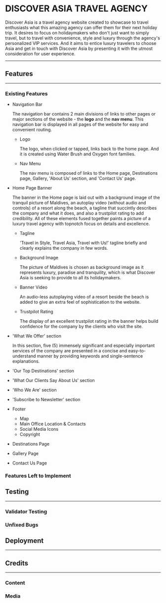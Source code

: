 # DISCOVER ASIA TRAVEL AGENCY

Discover Asia is a travel agency website created to showcase to travel enthusiasts what this amazing agency can offer them for their next holiday trip. It desires to focus on holidaymakers who don't just want to simply travel, but to travel with convenience, style and luxury through the agency's personalized VIP services. And it aims to entice luxury travelers to choose Asia and get in touch with Discover Asia by presenting it with the utmost consideration for user experience.

<!-- Responsive Sample Image Here -->
---
## Features
---
### Existing Features

* Navigation Bar

    The navigation bar contains 2 main divisions of links to other pages or major sections of the website - the **logo** and the **nav menu**. This navigation bar is displayed in all pages of the website for easy and convenient routing.

    * Logo
    
        The logo, when clicked or tapped, links back to the home page. And it is created using Water Brush and Oxygen font families.

    * Nav Menu

        The nav menu is composed of links to the Home page, Destinations page, 
        Gallery, 'About Us' section, and 'Contact Us' page.

    <!-- Nav Bar Image -->

* Home Page Banner

    The banner in the Home page is laid out with a background image of the tranquil picture of Maldives, an autoplay video (without audio and controls) of a resort along the beach, a tagline that succintly describes the company and what it does, and also a trustpilot rating to add credibility. All of these elements fused together paints a picture of a luxury travel agency with topnotch focus on details and excellence.

    * Tagline
        
        'Travel in Style, Travel Asia, Travel with Us!' tagline briefly and clearly explains the company in few words.

    * Background Image

        The picture of Maldives is chosen as background image as it represents luxury, paradise and tranquility, which is what Discover Asia is seeking to provide to all its holidaymakers.

    * Banner Video

        An audio-less autoplaying video of a resort beside the beach is added to give an extra feel of sophistication to the website.

    * Trustpilot Rating

        The display of an excellent trustpilot rating in the banner helps build confidence for the company by the clients who visit the site.

    <!-- Banner Image -->

* 'What We Offer' section

    In this section, five (5) immensely significant and especially important services of the company are presented in a concise and easy-to-understand manner by providing keywords and single-sentence explanations. 

    <!-- What We Offer Image -->

* 'Our Top Destinations' section
    <!-- Top Destinations Image -->

* 'What Our Clients Say About Us' section
    <!-- Reviews Image -->

* 'Who We Are' section
    <!-- About Us Image -->

* 'Subscribe to Newsletter' section
    <!-- Newsletter Image -->

* Footer
    * Map
    * Main Office Location & Contacts
    * Social Media Icons
    * Copyright

    <!-- Footer Image -->

* Destinations Page

    <!-- Image  -->

* Gallery Page

    <!-- Image -->

* Contact Us Page

    <!-- Image -->

### Features Left to Implement

<!-- Content Here  -->

## Testing
---
### Validator Testing
### Unfixed Bugs

## Deployment
---

## Credits
---
### Content

### Media
